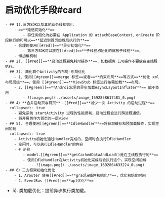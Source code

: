 # 启动优化手段#card
	- ## 1).三方SDK以及其他业务线初始化
		- ==**延迟初始化**==
			- 将任务细化为必需在 Application 的 attachBaseContext、onCreate 阶段执行的和可以==**延迟到首页加载后执行的**==
		- 合理的使用[[#red]]==**异步初始化**==
			- 第三方SDK可以放在[[#red]]==**子线程初始化的就放子线程**==，
		- 懒加载机制
	- ## 2). [[#red]]==**启动过程避免耗时操作**==，如数据库 I/O操作不要放在主线程执行。
	- ## 3). 简化首个Activity的布局-布局优化
		- 1、使用[[#green]]==merge 标签==或者==**约束布局**==等方式==**优化 xml 布局层级**==，使用 [[#green]]==**ViewStub 标签进行按需加载**==布局。
		- 2、[[#green]]==**Androidx里的异步加载AsyncLayoutInflater**== 能不能用
			- ![image.png](../assets/image_1692858617481_0.png)
	- ## 4）**合并启动页与首页**：[[#red]]==**减少一次 Activity 的启动过程**==
	  collapsed:: true
		- 避免系统 startActivity 过程的性能损耗，启动过程会进行跨进程通信。
		- 将开屏页作为首页的一层view
	- ## 5). 合理使用[[#green]]==**IdleHandler**==将获取缓存和预加载操作，实现空闲加载
	  collapsed:: true
		- Activity初始化通过Handler完成的，空闲时会执行IdleHandler
		- 空闲时，可以执行IdleHandler的内容
		- # 示例
			- model.[[#green]]==**getCachedDataAndLoad()是在主线程执行的**==
			- 使用IdleHandler在Activity初始化完成后会执行这个，实现空闲加载
				- ![image.png](../assets/image_1692864633224_0.png)
	- ## 6）三方框架初始化优化
		- 1、Arouter 使用[[#red]]==**gradle插件初始化**==，优化初始化时间
		- 2、EventBus [[#red]]==**apt优化**==
- 5). 类加载优化：提前异步执行类加载。